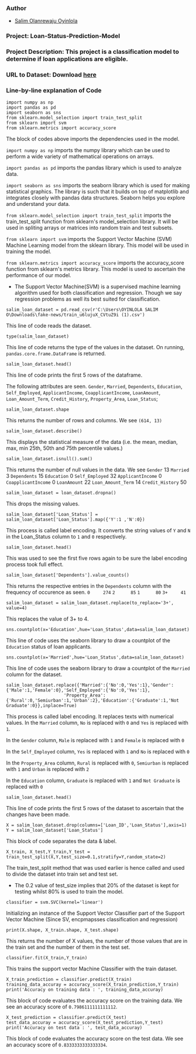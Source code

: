 ### Author

* [Salim Olanrewaju Oyinlola](https://twitter.com/salimopines)

### Project: Loan-Status-Prediction-Model

### Project Description: This project is a classification model to determine if loan applications are eligible.  

### URL to Dataset: Download [here](https://www.kaggle.com/datasets/ninzaami/loan-predication)

### Line-by-line explanation of Code

```
import numpy as np
import pandas as pd
import seaborn as sns
from sklearn.model_selection import train_test_split
from sklearn import svm
from sklearn.metrics import accuracy_score
```
The block of codes above imports the dependencies used in the model. 

`import numpy as np` imports the numpy library which can be used to perform a wide variety of mathematical operations on arrays.

`import pandas as pd` imports the pandas library which is used to analyze data.

`import seaborn as sns` imports the seaborn library which is used for making statistical graphics. The library is such that it builds on top of matplotlib and integrates closely with pandas data structures. Seaborn helps you explore and understand your data.

`from sklearn.model_selection import train_test_split` imports the train_test_split function from sklearn's model_selection library. It will be used in spliting arrays or matrices into random train and test subsets.

`from sklearn import svm` imports the Support Vector Machine (SVM) Machine Learning model from the sklearn library. This model will be used in training the model. 

`from sklearn.metrics import accuracy_score` imports the accuracy_score function from sklearn's metrics library. This model is used to ascertain the performance of our model. 

- The Support Vector Machine(SVM) is a supervised machine learning algorithm used for both classification and regression. Though we say regression problems as well its best suited for classification.

```
salim_loan_dataset = pd.read_csv(r'C:\Users\OYINLOLA SALIM O\Downloads\fake-news/train_u6lujuX_CVtuZ9i (1).csv')
```

This line of code reads the dataset. 

```
type(salim_loan_dataset)
```
This line of code returns the type of the values in the dataset. On running, `pandas.core.frame.DataFrame` is returned. 

```
salim_loan_dataset.head()
```
This line of code prints the first 5 rows of the dataframe. 

The following attributes are seen. 
`Gender`, `Married`, `Dependents`, `Education`,	`Self_Employed`, `ApplicantIncome`,	`CoapplicantIncome`, `LoanAmount`,	`Loan_Amount_Term`, `Credit_History`, `Property_Area`, `Loan_Status`;

```
salim_loan_dataset.shape
```
This returns the number of rows and columns.  We see `(614, 13)`

```
salim_loan_dataset.describe()
```
This displays the statistical measure of the data (i.e.  the mean, median, max, min 25th, 50th and 75th percentile values.)

```
salim_loan_dataset.isnull().sum()
```

This returns the number of null values in the data. We see 
`Gender`               13
`Married`               3
`Dependents`           15
`Education`             0
`Self_Employed`        32
`ApplicantIncome`       0
`CoapplicantIncome`     0
`LoanAmount`           22
`Loan_Amount_Term`     14
`Credit_History`       50

```
salim_loan_dataset = loan_dataset.dropna()
```
This drops the missing values.

```
salim_loan_dataset['Loan_Status'] = salim_loan_dataset['Loan_Status'].map({'Y':1 ,'N':0})
```
This process is called label encoding. It converts the string values of `Y` and `N` in the Loan_Status column to `1` and `0` respectively.


```
salim_loan_dataset.head()
```

This was used to see the first five rows again to be sure the label encoding process took full effect.

```
salim_loan_dataset['Dependents'].value_counts()
```
This returns the respective entries in the `Dependents` column with the frequency of occurence as seen. 
`0     274`
`2      85`
`1      80`
`3+     41`

```
salim_loan_dataset = salim_loan_dataset.replace(to_replace='3+', value=4)
```
This replaces the value of 3+ to 4. 

```
sns.countplot(x='Education',hue='Loan_Status',data=salim_loan_dataset)
```
This line of code uses the seaborn library to draw a countplot of the `Education` status of loan applicants.  

```
sns.countplot(x='Married',hue='Loan_Status',data=salim_loan_dataset)
```
This line of code uses the seaborn library to draw a countplot of the `Married` column for the dataset. 

```
salim_loan_dataset.replace({'Married':{'No':0,'Yes':1},'Gender':{'Male':1,'Female':0},'Self_Employed':{'No':0,'Yes':1},
                      'Property_Area':{'Rural':0,'Semiurban':1,'Urban':2},'Education':{'Graduate':1,'Not Graduate':0}},inplace=True)
```

This process is called label encoding. It replaces texts with numerical values. 
In the `Married` column, `No` is replaced with `0` and `Yes` is replaced with `1`.

In the `Gender` column, `Male` is replaced with `1` and `Female` is replaced with `0`

In the `Self_Employed` column, `Yes` is replaced with `1` and `No` is replaced with `0`

In the `Property_Area` column, `Rural` is replaced with `0`, `Semiurban` is replaced with `1` and `Urban` is replaced with `2`

In the `Education` column, `Graduate` is replaced with `1` and `Not Graduate` is replaced with `0`

```
salim_loan_dataset.head()
```

This line of code prints the first 5 rows of the dataset to ascertain that the changes have been made. 

```
X = salim_loan_dataset.drop(columns=['Loan_ID','Loan_Status'],axis=1)
Y = salim_loan_dataset['Loan_Status']
```

This block of code separates the data & label. 

```
X_train, X_test,Y_train,Y_test = train_test_split(X,Y,test_size=0.1,stratify=Y,random_state=2)
```

The train_test_split method that was used earlier is hence called and used to divide the dataset into train set and test set. 

- The 0.2 value of test_size implies that 20% of the dataset is kept for testing whilst 80% is used to train the model. 

```
classifier = svm.SVC(kernel='linear')
```

Initializing an instance of the Support Vector Classifier part of the Support Vector Machine (Since SV, encpmapsses classification and regression) 

```
print(X.shape, X_train.shape, X_test.shape)
```

This returns the number of X values, the number of those values that are in the train set and the number of them in the test set. 


```
classifier.fit(X_train,Y_train)
```

This trains the support vector Machine Classifier with the train dataset. 

```
X_train_prediction = classifier.predict(X_train)
training_data_accuray = accuracy_score(X_train_prediction,Y_train)
print('Accuracy on training data : ', training_data_accuray)
```
This block of code evaluates the accuracy score on the training data. We see an accuracy score of `0.7986111111111112`.

```
X_test_prediction = classifier.predict(X_test)
test_data_accuray = accuracy_score(X_test_prediction,Y_test)
print('Accuracy on test data : ', test_data_accuray)
```

This block of code evaluates the accuracy score on the test data. We see an accuracy score of `0.8333333333333334`.
